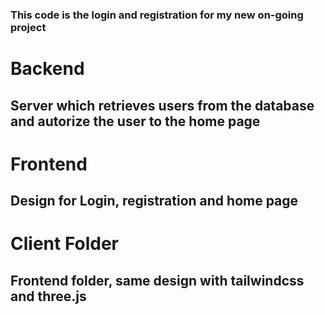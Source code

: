 ### This code is the login and registration for my new on-going project 

# Backend
## Server which retrieves users from the database and autorize the user to the home page

# Frontend
## Design for Login, registration and home page

# Client Folder
## Frontend folder, same design with tailwindcss and three.js
